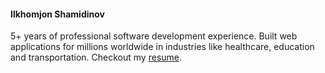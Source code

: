 #### Ilkhomjon Shamidinov 
5+ years of professional software development experience. Built web applications for millions worldwide in industries like healthcare, education and transportation.
Checkout my <a href="https://docs.google.com/document/d/1hwDKQHfXI7y-B0HFGTy4wdEVSkLL79KOkQGo0Am5pBs/edit?usp=sharing">resume</a>. 
